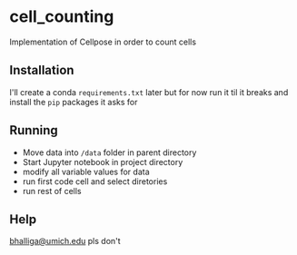 # cell_counting
Implementation of Cellpose in order to count cells

## Installation

I'll create a conda `requirements.txt` later but for now run it til it breaks and install the `pip` packages it asks for

## Running

- Move data into `/data` folder in parent directory
- Start Jupyter notebook in project directory
- modify all variable values for data
- run first code cell and select diretories
- run rest of cells

## Help

bhalliga@umich.edu pls don't